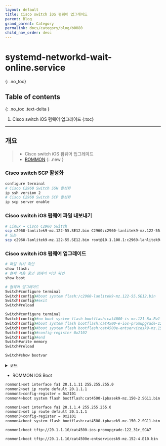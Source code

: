 ```yaml
---
layout: default
title: Cisco switch iOS 펌웨어 업그레이드
parent: Blog
grand_parent: Category
permalink: docs/category/blog/b0080
child_nav_order: desc
---
```


# systemd-networkd-wait-online.service
{: .no_toc}

## Table of contents
{: .no_toc .text-delta }

1. Cisco switch iOS 펌웨어 업그레이드
{:toc}

---
## 개요

> - Cisco switch iOS 펌웨어 업그레이드
> - [ROMMON](https://www.cisco.com/c/en/us/support/docs/switches/catalyst-4000-series-switches/24061-149.html)
{: .new }

### Cisco switch SCP 활성화

```bash
configure terminal
# Cisco C2960 Switch SSH 활성화
ip ssh version 2
# Cisco C2960 Switch SCP 활성화
ip scp server enable
```

### Cisco switch iOS 펌웨어 파일 내보내기

```bash
# Linux → Cisco C2960 Switch
scp c2960-lanlitek9-mz.122-55.SE12.bin C2960:c2960-lanlitek9-mz.122-55.SE12.bin
# 또는
scp c2960-lanlitek9-mz.122-55.SE12.bin root@10.1.100.1:c2960-lanlitek9-mz.122-55.SE12.bin
```

### Cisco switch iOS 펌웨어 업그레이드

```bash
# 파일 위치 확인
show flash:
# 현재 적용 중인 펌웨어 버전 확인
show boot

# 펌웨어 업그레이드
Switch#configure terminal
Switch(config)#boot system flash:/c2960-lanlitek9-mz.122-55.SE12.bin
Switch(config)#exit
Switch#reload
```

```bash
Switch#configure terminal
Switch(config)#no boot system flash bootflash:cat4000-is-mz.121-8a.Ew1
Switch(config)#boot system flash bootflash:cat4500-e-ios-promupgrade-122_44r_SG11
Switch(config)#boot system flash bootflash:cat4500e-entservicesk9-mz.152-4.E10.bin
Switch(config)#config-register 0x2102
Switch(config)#end
Switch#write memory
Switch#reload
```

```bash
Switch#show bootvar
```

<details markdown="block">
  <summary>
    코드
  </summary>
  {: .text-delta .label .label-green }

```bash
BOOT variable = bootflash:cat4500-e-ios-promupgrade-122_44r_SG11,1;bootflash:cat4500e-entservicesk9-mz.152-4.E10.bin,1;
CONFIG_FILE variable does not exist
BOOTLDR variable does not exist
Configuration register is 0x2102
```

</details>

- ROMMON IOS Boot

```bash
rommon1>set interface fa1 20.1.1.11 255.255.255.0
rommon2>set ip route default 20.1.1.1
rommon3>config-register = 0x2101
rommon4>boot system flash bootflash:cat4500-ipbasek9-mz.150-2.SG11.bin
```

```bash
rommon1>set interface fa1 20.1.1.4 255.255.255.0
rommon2>set ip route default 20.1.1.1
rommon3>config-register = 0x2101
rommon4>boot system flash bootflash:cat4500-ipbasek9-mz.150-2.SG11.bin
```

```bash
rommon1>boot tftp://20.1.1.10/cat4500-ios-promupgrade-122_31r_SGA7
```

```bash
rommon1>boot tftp://20.1.1.10/cat4500e-entservicesk9-mz.152-4.E10.bin
```
